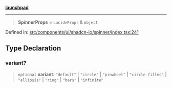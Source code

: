 [**launchpad**](index.md)

***

> **SpinnerProps** = `LucideProps` & `object`

Defined in: [src/components/ui/shadcn-io/spinner/index.tsx:241](https://github.com/victorbratov/launchpad/blob/d1815ef1a573b42ac1f231f3f3d6617bddce6dbe/src/components/ui/shadcn-io/spinner/index.tsx#L241)

## Type Declaration

### variant?

> `optional` **variant**: `"default"` \| `"circle"` \| `"pinwheel"` \| `"circle-filled"` \| `"ellipsis"` \| `"ring"` \| `"bars"` \| `"infinite"`

